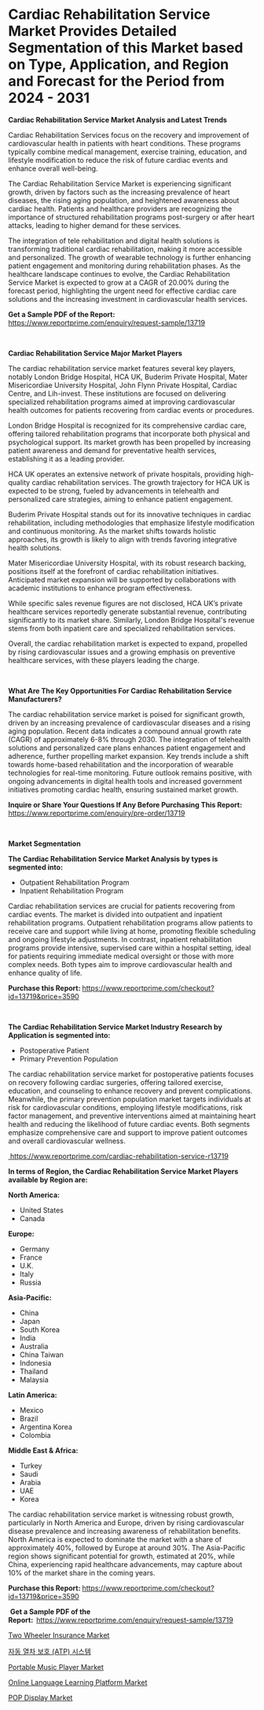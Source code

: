 <p><h1>Cardiac Rehabilitation Service Market Provides Detailed Segmentation of this Market based on Type, Application, and Region and Forecast for the Period from 2024 - 2031</h1></p><p><strong>Cardiac Rehabilitation Service Market Analysis and Latest Trends</strong></p>
<p><p>Cardiac Rehabilitation Services focus on the recovery and improvement of cardiovascular health in patients with heart conditions. These programs typically combine medical management, exercise training, education, and lifestyle modification to reduce the risk of future cardiac events and enhance overall well-being. </p><p>The Cardiac Rehabilitation Service Market is experiencing significant growth, driven by factors such as the increasing prevalence of heart diseases, the rising aging population, and heightened awareness about cardiac health. Patients and healthcare providers are recognizing the importance of structured rehabilitation programs post-surgery or after heart attacks, leading to higher demand for these services. </p><p>The integration of tele rehabilitation and digital health solutions is transforming traditional cardiac rehabilitation, making it more accessible and personalized. The growth of wearable technology is further enhancing patient engagement and monitoring during rehabilitation phases. As the healthcare landscape continues to evolve, the Cardiac Rehabilitation Service Market is expected to grow at a CAGR of 20.00% during the forecast period, highlighting the urgent need for effective cardiac care solutions and the increasing investment in cardiovascular health services.</p></p>
<p><strong>Get a Sample PDF of the Report:&nbsp;</strong> <a href="https://www.reportprime.com/enquiry/request-sample/13719">https://www.reportprime.com/enquiry/request-sample/13719</a></p>
<p>&nbsp;</p>
<p><strong>Cardiac Rehabilitation Service Major Market Players</strong></p>
<p><p>The cardiac rehabilitation service market features several key players, notably London Bridge Hospital, HCA UK, Buderim Private Hospital, Mater Misericordiae University Hospital, John Flynn Private Hospital, Cardiac Centre, and Lih-invest. These institutions are focused on delivering specialized rehabilitation programs aimed at improving cardiovascular health outcomes for patients recovering from cardiac events or procedures.</p><p>London Bridge Hospital is recognized for its comprehensive cardiac care, offering tailored rehabilitation programs that incorporate both physical and psychological support. Its market growth has been propelled by increasing patient awareness and demand for preventative health services, establishing it as a leading provider.</p><p>HCA UK operates an extensive network of private hospitals, providing high-quality cardiac rehabilitation services. The growth trajectory for HCA UK is expected to be strong, fueled by advancements in telehealth and personalized care strategies, aiming to enhance patient engagement.</p><p>Buderim Private Hospital stands out for its innovative techniques in cardiac rehabilitation, including methodologies that emphasize lifestyle modification and continuous monitoring. As the market shifts towards holistic approaches, its growth is likely to align with trends favoring integrative health solutions.</p><p>Mater Misericordiae University Hospital, with its robust research backing, positions itself at the forefront of cardiac rehabilitation initiatives. Anticipated market expansion will be supported by collaborations with academic institutions to enhance program effectiveness.</p><p>While specific sales revenue figures are not disclosed, HCA UK’s private healthcare services reportedly generate substantial revenue, contributing significantly to its market share. Similarly, London Bridge Hospital's revenue stems from both inpatient care and specialized rehabilitation services.</p><p>Overall, the cardiac rehabilitation market is expected to expand, propelled by rising cardiovascular issues and a growing emphasis on preventive healthcare services, with these players leading the charge.</p></p>
<p>&nbsp;</p>
<p><strong>What Are The Key Opportunities For Cardiac Rehabilitation Service Manufacturers?</strong></p>
<p><p>The cardiac rehabilitation service market is poised for significant growth, driven by an increasing prevalence of cardiovascular diseases and a rising aging population. Recent data indicates a compound annual growth rate (CAGR) of approximately 6-8% through 2030. The integration of telehealth solutions and personalized care plans enhances patient engagement and adherence, further propelling market expansion. Key trends include a shift towards home-based rehabilitation and the incorporation of wearable technologies for real-time monitoring. Future outlook remains positive, with ongoing advancements in digital health tools and increased government initiatives promoting cardiac health, ensuring sustained market growth.</p></p>
<p><strong>Inquire or Share Your Questions If Any Before Purchasing This Report:</strong> <a href="https://www.reportprime.com/enquiry/pre-order/13719">https://www.reportprime.com/enquiry/pre-order/13719</a></p>
<p>&nbsp;</p>
<p><strong>Market Segmentation</strong></p>
<p><strong>The Cardiac Rehabilitation Service Market Analysis by types is segmented into:</strong></p>
<p><ul><li>Outpatient Rehabilitation Program</li><li>Inpatient Rehabilitation Program</li></ul></p>
<p><p>Cardiac rehabilitation services are crucial for patients recovering from cardiac events. The market is divided into outpatient and inpatient rehabilitation programs. Outpatient rehabilitation programs allow patients to receive care and support while living at home, promoting flexible scheduling and ongoing lifestyle adjustments. In contrast, inpatient rehabilitation programs provide intensive, supervised care within a hospital setting, ideal for patients requiring immediate medical oversight or those with more complex needs. Both types aim to improve cardiovascular health and enhance quality of life.</p></p>
<p><strong>Purchase this Report:&nbsp;</strong><a href="https://www.reportprime.com/checkout?id=13719&price=3590">https://www.reportprime.com/checkout?id=13719&price=3590</a></p>
<p>&nbsp;</p>
<p><strong>The Cardiac Rehabilitation Service Market Industry Research by Application is segmented into:</strong></p>
<p><ul><li>Postoperative Patient</li><li>Primary Prevention Population</li></ul></p>
<p><p>The cardiac rehabilitation service market for postoperative patients focuses on recovery following cardiac surgeries, offering tailored exercise, education, and counseling to enhance recovery and prevent complications. Meanwhile, the primary prevention population market targets individuals at risk for cardiovascular conditions, employing lifestyle modifications, risk factor management, and preventive interventions aimed at maintaining heart health and reducing the likelihood of future cardiac events. Both segments emphasize comprehensive care and support to improve patient outcomes and overall cardiovascular wellness.</p></p>
<p><a href="https://www.reportprime.com/cardiac-rehabilitation-service-r13719">&nbsp;https://www.reportprime.com/cardiac-rehabilitation-service-r13719</a></p>
<p><strong>In terms of Region, the Cardiac Rehabilitation Service Market Players available by Region are:</strong></p>
<p>
    <p> <strong> North America: </strong>
        <ul>
            <li>United States</li>
            <li>Canada</li>
        </ul>
        </p> 
    <p> <strong> Europe: </strong>
        <ul>
            <li>Germany</li>
            <li>France</li>
            <li>U.K.</li>
            <li>Italy</li>
            <li>Russia</li>
        </ul>
        </p> 
    <p> <strong> Asia-Pacific: </strong>
        <ul>
            <li>China</li>
            <li>Japan</li>
            <li>South Korea</li>
            <li>India</li>
            <li>Australia</li>
            <li>China Taiwan</li>
            <li>Indonesia</li>
            <li>Thailand</li>
            <li>Malaysia</li>
        </ul>
        </p> 
    <p> <strong> Latin America: </strong>
        <ul>
            <li>Mexico</li>
            <li>Brazil</li>
            <li>Argentina Korea</li>
            <li>Colombia</li>
        </ul>
        </p> 
    <p> <strong> Middle East & Africa: </strong>
        <ul>
            <li>Turkey</li>
            <li>Saudi</li>
            <li>Arabia</li>
            <li>UAE</li>
            <li>Korea</li>
        </ul>
    </p>
    </p>
<p><p>The cardiac rehabilitation service market is witnessing robust growth, particularly in North America and Europe, driven by rising cardiovascular disease prevalence and increasing awareness of rehabilitation benefits. North America is expected to dominate the market with a share of approximately 40%, followed by Europe at around 30%. The Asia-Pacific region shows significant potential for growth, estimated at 20%, while China, experiencing rapid healthcare advancements, may capture about 10% of the market share in the coming years.</p></p>
<p><strong>Purchase this Report: </strong><a href="https://www.reportprime.com/checkout?id=13719&price=3590">https://www.reportprime.com/checkout?id=13719&price=3590</a></p>
<p>&nbsp;<strong>Get a Sample PDF of the Report:&nbsp;&nbsp;</strong><a href="https://www.reportprime.com/enquiry/request-sample/13719">https://www.reportprime.com/enquiry/request-sample/13719</a></p>
<p><strong></strong></p>
<p><p><a href="https://issuu.com/reportprime-2/docs/two-wheeler-insurance-market-size-2_f78e9f4647394c">Two Wheeler Insurance Market</a></p><p><a href="https://medium.com/@daniedoyle89/%EC%84%B8%EA%B3%84-automatic-train-protection-atp-system-market-%EC%9D%80-2024%EC%97%90%EC%84%9C-2031%EB%A1%9C-%EC%97%B0%ED%8F%89%EA%B7%A0-%EC%A6%9D%EA%B0%80%EC%9C%A8%EC%9D%84-%EB%B3%B4%EC%9D%BC-%EA%B2%83%EC%9C%BC%EB%A1%9C-%EC%98%88%EC%83%81%EB%90%A9%EB%8B%88%EB%8B%A4-9000e776cafa">자동 열차 보호 (ATP) 시스템</a></p><p><a href="https://www.linkedin.com/pulse/portable-music-player-market-trends-strategic-insights-2024-sudwc?trackingId=htrOI0xeQ02jgDJwx1I7oA%3D%3D">Portable Music Player Market</a></p><p><a href="https://github.com/juniordelafrance/Market-Research-Report-List-5/blob/main/online-language-learning-platform-market.md">Online Language Learning Platform Market</a></p><p><a href="https://www.linkedin.com/pulse/strategic-roadmap-global-pop-display-market-insights-opportunities-3kzuc?trackingId=l68c5n5RR5On9TbcquLqfQ%3D%3D">POP Display Market</a></p></p>